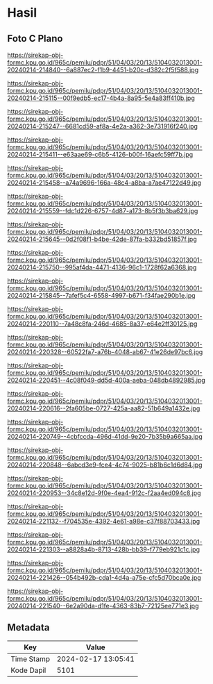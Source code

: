 # Hasil

## Foto C Plano

https://sirekap-obj-formc.kpu.go.id/965c/pemilu/pdpr/51/04/03/20/13/5104032013001-20240214-214840--6a887ec2-f1b9-4451-b20c-d382c2f5f588.jpg

https://sirekap-obj-formc.kpu.go.id/965c/pemilu/pdpr/51/04/03/20/13/5104032013001-20240214-215115--00f9edb5-ec17-4b4a-8a95-5e4a83ff410b.jpg

https://sirekap-obj-formc.kpu.go.id/965c/pemilu/pdpr/51/04/03/20/13/5104032013001-20240214-215247--6681cd59-af8a-4e2a-a362-3e731916f240.jpg

https://sirekap-obj-formc.kpu.go.id/965c/pemilu/pdpr/51/04/03/20/13/5104032013001-20240214-215411--e63aae69-c6b5-4126-b00f-16aefc59ff7b.jpg

https://sirekap-obj-formc.kpu.go.id/965c/pemilu/pdpr/51/04/03/20/13/5104032013001-20240214-215458--a74a9696-166a-48c4-a8ba-a7ae47122d49.jpg

https://sirekap-obj-formc.kpu.go.id/965c/pemilu/pdpr/51/04/03/20/13/5104032013001-20240214-215559--fdc1d226-6757-4d87-a173-8b5f3b3ba629.jpg

https://sirekap-obj-formc.kpu.go.id/965c/pemilu/pdpr/51/04/03/20/13/5104032013001-20240214-215645--0d2f08f1-b4be-42de-87fa-b332bd51857f.jpg

https://sirekap-obj-formc.kpu.go.id/965c/pemilu/pdpr/51/04/03/20/13/5104032013001-20240214-215750--995af4da-4471-4136-96c1-1728f62a6368.jpg

https://sirekap-obj-formc.kpu.go.id/965c/pemilu/pdpr/51/04/03/20/13/5104032013001-20240214-215845--7afef5c4-6558-4997-b671-f34fae290b1e.jpg

https://sirekap-obj-formc.kpu.go.id/965c/pemilu/pdpr/51/04/03/20/13/5104032013001-20240214-220110--7a48c8fa-246d-4685-8a37-e64e2ff30125.jpg

https://sirekap-obj-formc.kpu.go.id/965c/pemilu/pdpr/51/04/03/20/13/5104032013001-20240214-220328--60522fa7-a76b-4048-ab67-41e26de97bc6.jpg

https://sirekap-obj-formc.kpu.go.id/965c/pemilu/pdpr/51/04/03/20/13/5104032013001-20240214-220451--4c08f049-dd5d-400a-aeba-048db4892985.jpg

https://sirekap-obj-formc.kpu.go.id/965c/pemilu/pdpr/51/04/03/20/13/5104032013001-20240214-220616--2fa605be-0727-425a-aa82-51b649a1432e.jpg

https://sirekap-obj-formc.kpu.go.id/965c/pemilu/pdpr/51/04/03/20/13/5104032013001-20240214-220749--4cbfccda-496d-41dd-9e20-7b35b9a665aa.jpg

https://sirekap-obj-formc.kpu.go.id/965c/pemilu/pdpr/51/04/03/20/13/5104032013001-20240214-220848--6abcd3e9-fce4-4c74-9025-b81b6c1d6d84.jpg

https://sirekap-obj-formc.kpu.go.id/965c/pemilu/pdpr/51/04/03/20/13/5104032013001-20240214-220953--34c8e12d-9f0e-4ea4-912c-f2aa4ed094c8.jpg

https://sirekap-obj-formc.kpu.go.id/965c/pemilu/pdpr/51/04/03/20/13/5104032013001-20240214-221132--f704535e-4392-4e61-a98e-c37f88703433.jpg

https://sirekap-obj-formc.kpu.go.id/965c/pemilu/pdpr/51/04/03/20/13/5104032013001-20240214-221303--a8828a4b-8713-428b-bb39-f779eb921c1c.jpg

https://sirekap-obj-formc.kpu.go.id/965c/pemilu/pdpr/51/04/03/20/13/5104032013001-20240214-221426--054b492b-cda1-4d4a-a75e-cfc5d70bca0e.jpg

https://sirekap-obj-formc.kpu.go.id/965c/pemilu/pdpr/51/04/03/20/13/5104032013001-20240214-221540--6e2a90da-d1fe-4363-83b7-72125ee771e3.jpg


## Metadata

| Key        | Value               |
| ---------- | ------------------- |
| Time Stamp | 2024-02-17 13:05:41 |
| Kode Dapil | 5101                |




